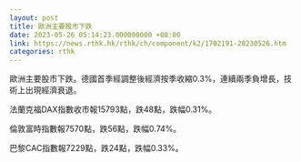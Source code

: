 ```yaml
---
layout: post
title: 歐洲主要股市下跌
date: 2023-05-26 05:14:23.000000000 +08:00
link: https://news.rthk.hk/rthk/ch/component/k2/1702191-20230526.htm
categories: rthk
---
```


歐洲主要股市下跌。德國首季經調整後經濟按季收縮0.3%，連續兩季負增長，技術上出現經濟衰退。

法蘭克福DAX指數收市報15793點，跌48點，跌幅0.31%。

倫敦富時指數報7570點，跌56點，跌幅0.74%。

巴黎CAC指數報7229點，跌24點，跌幅0.33%。

